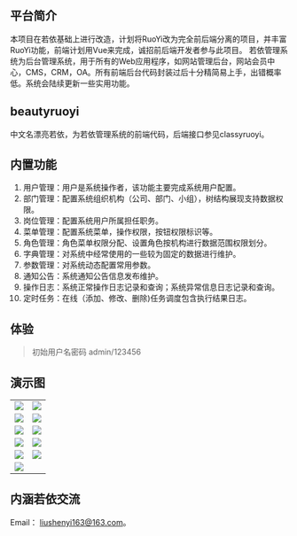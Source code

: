 ## 平台简介
本项目在若依基础上进行改造，计划将RuoYi改为完全前后端分离的项目，并丰富RuoYi功能，前端计划用Vue来完成，诚招前后端开发者参与此项目。
若依管理系统为后台管理系统，用于所有的Web应用程序，如网站管理后台，网站会员中心，CMS，CRM，OA。所有前端后台代码封装过后十分精简易上手，出错概率低。系统会陆续更新一些实用功能。
## beautyruoyi
中文名漂亮若依，为若依管理系统的前端代码，后端接口参见classyruoyi。
## 内置功能

1.  用户管理：用户是系统操作者，该功能主要完成系统用户配置。
2.  部门管理：配置系统组织机构（公司、部门、小组），树结构展现支持数据权限。
3.  岗位管理：配置系统用户所属担任职务。
4.  菜单管理：配置系统菜单，操作权限，按钮权限标识等。
5.  角色管理：角色菜单权限分配、设置角色按机构进行数据范围权限划分。
6.  字典管理：对系统中经常使用的一些较为固定的数据进行维护。
7.  参数管理：对系统动态配置常用参数。
8.  通知公告：系统通知公告信息发布维护。
9.  操作日志：系统正常操作日志记录和查询；系统异常信息日志记录和查询。
10. 定时任务：在线（添加、修改、删除)任务调度包含执行结果日志。
## 体验
> 初始用户名密码 admin/123456  

## 演示图

<table>
    <tr>
        <td><img src="https://github.com/yjjhkyq/images/blob/master/1.png"/></td>
        <td><img src="https://github.com/yjjhkyq/images/blob/master/SY%7B1KE6Y%5BWKWH(K%25%5DLJ0__P.png"/></td>
    </tr>
    <tr>
        <td><img src="https://github.com/yjjhkyq/images/blob/master/2.png"/></td>
        <td><img src="https://github.com/yjjhkyq/images/blob/master/3.png"/></td>
    </tr>
    <tr>
        <td><img src="https://github.com/yjjhkyq/images/blob/master/4.png"/></td>
        <td><img src="https://github.com/yjjhkyq/images/blob/master/5.png"/></td>
    </tr>
    <tr>
        <td><img src="https://github.com/yjjhkyq/images/blob/master/6.png"/></td>
        <td><img src="https://github.com/yjjhkyq/images/blob/master/7.png"/></td>
    </tr>
	<tr>
        <td><img src="https://github.com/yjjhkyq/images/blob/master/8.png"/></td>
        <td><img src="https://github.com/yjjhkyq/images/blob/master/9.png"/></td>
    </tr>
	<tr>
        <td><img src="https://github.com/yjjhkyq/images/blob/master/10.png"/></td>
    </tr>
</table>


## 内涵若依交流

Email： liushenyi163@163.com。
